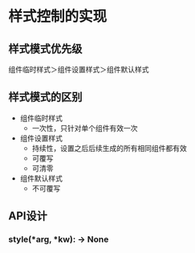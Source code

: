 # 样式控制的实现

## 样式模式优先级

组件临时样式＞组件设置样式＞组件默认样式

## 样式模式的区别

- 组件临时样式
  - 一次性，只针对单个组件有效一次
- 组件设置样式
  - 持续性，设置之后后续生成的所有相同组件都有效
  - 可覆写
  - 可清零
- 组件默认样式
  - 不可覆写

## API设计

### style(*arg, *kw): -> None